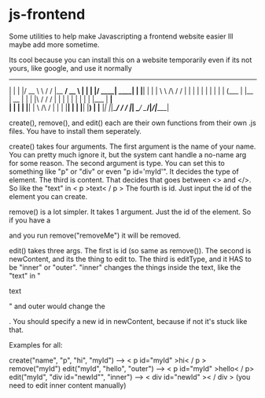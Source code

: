 # js-frontend
Some utilities to help make Javascripting a frontend website easier
Ill maybe add more sometime.

Its cool because you can install this on a website temporarily even if its not yours, like google, and use it normally

  _    _  ______          __    _______ ____      _    _  _____ ______ 
 | |  | |/ __ \ \        / /   |__   __/ __ \    | |  | |/ ____|  ____|
 | |__| | |  | \ \  /\  / /       | | | |  | |   | |  | | (___ | |__   
 |  __  | |  | |\ \/  \/ /        | | | |  | |   | |  | |\___ \|  __|  
 | |  | | |__| | \  /\  /         | | | |__| |   | |__| |____) | |____ 
 |_|  |_|\____/   \/  \/          |_|  \____/     \____/|_____/|______|
 
 create(), remove(), and edit() each are their own functions from their own .js files. You have to install them seperately.
 
 create() takes four arguments. The first argument is the name of your name. You can pretty much ignore it, but the system cant handle a no-name arg for some reason.
 The second argument is type. You can set this to something like "p" or "div" or even "p id='myId'". It decides the type of element.
 The third is content. That decides that goes between <> and </>. So like the "text" in < p >text< / p >
 The fourth is id. Just input the id of the element you can create.
 
 remove() is a lot simpler. It takes 1 argument. Just the id of the element. So if you have a <p id="removeMe"></p> and you run remove("removeMe") it will be removed.
 
 edit() takes three args. The first is id (so same as remove()).
 The second is newContent, and its the thing to edit to. The third is editType, and it HAS to be "inner" or "outer". "inner" changes the things inside the text, like the "text" in "<p>text</p>" and outer would change the <p>.
 You should specify a new id in newContent, because if not it's stuck like that.
 
 Examples for all:
 
 create("name", "p", "hi", "myId") --> < p  id="myId" >hi< / p >
 remove("myId")
 edit("myId", "hello", "outer") --> < p  id="myId" >hello< / p>
 edit("myId", "div id="newId"", "inner") --> < div  id="newId" >< / div > (you need to edit inner content manually)
